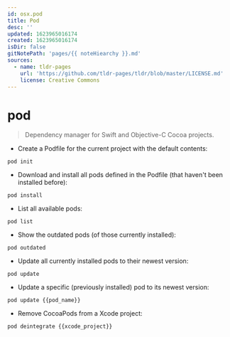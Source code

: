 ```yaml
---
id: osx.pod
title: Pod
desc: ''
updated: 1623965016174
created: 1623965016174
isDir: false
gitNotePath: 'pages/{{ noteHiearchy }}.md'
sources:
  - name: tldr-pages
    url: 'https://github.com/tldr-pages/tldr/blob/master/LICENSE.md'
    license: Creative Commons
---
```

# pod

> Dependency manager for Swift and Objective-C Cocoa projects.

- Create a Podfile for the current project with the default contents:

`pod init`

- Download and install all pods defined in the Podfile (that haven't been installed before):

`pod install`

- List all available pods:

`pod list`

- Show the outdated pods (of those currently installed):

`pod outdated`

- Update all currently installed pods to their newest version:

`pod update`

- Update a specific (previously installed) pod to its newest version:

`pod update {{pod_name}}`

- Remove CocoaPods from a Xcode project:

`pod deintegrate {{xcode_project}}`

